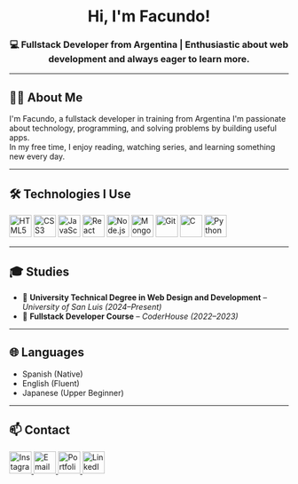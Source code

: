 <h1 align="center">Hi, I'm Facundo!</h1>

<h3 align="center">💻 Fullstack Developer from Argentina | Enthusiastic about web development and always eager to learn more.</h3>

---

## 👨‍💻 About Me

I'm Facundo, a fullstack developer in training from Argentina
I'm passionate about technology, programming, and solving problems by building useful apps.  
In my free time, I enjoy reading, watching series, and learning something new every day.

---


## 🛠️ Technologies I Use

<p align="left">
  <img src="https://cdn.jsdelivr.net/gh/devicons/devicon/icons/html5/html5-original.svg" width="40" height="40" alt="HTML5"/>
  <img src="https://cdn.jsdelivr.net/gh/devicons/devicon/icons/css3/css3-original.svg" width="40" height="40" alt="CSS3"/>
  <img src="https://cdn.jsdelivr.net/gh/devicons/devicon/icons/javascript/javascript-original.svg" width="40" height="40" alt="JavaScript"/>
  <img src="https://cdn.jsdelivr.net/gh/devicons/devicon/icons/react/react-original.svg" width="40" height="40" alt="React"/>
  <img src="https://cdn.jsdelivr.net/gh/devicons/devicon/icons/nodejs/nodejs-original.svg" width="40" height="40" alt="Node.js"/>
  <img src="https://cdn.jsdelivr.net/gh/devicons/devicon/icons/mongodb/mongodb-original.svg" width="40" height="40" alt="MongoDB"/>
  <img src="https://cdn.jsdelivr.net/gh/devicons/devicon/icons/git/git-original.svg" width="40" height="40" alt="Git"/>
  <img src="https://cdn.jsdelivr.net/gh/devicons/devicon/icons/c/c-original.svg" width="40" height="40" alt="C"/>
  <img src="https://cdn.jsdelivr.net/gh/devicons/devicon/icons/python/python-original.svg" width="40" height="40" alt="Python"/>
</p>

---

## 🎓 Studies

- 📘 **University Technical Degree in Web Design and Development** – *University of San Luis (2024–Present)*  
- 📗 **Fullstack Developer Course** – *CoderHouse (2022–2023)*

---

## 🌐 Languages

- Spanish (Native)  
- English (Fluent)  
- Japanese (Upper Beginner)

---

## 📫 Contact

<p>
  <a href="https://www.instagram.com/facuupompa" target="_blank">
    <img src="https://img.icons8.com/fluency/48/instagram-new.png" width="40" height="40" alt="Instagram"/>
  </a>
  <a href="mailto:pompafacundo4@gmail.com" target="_blank">
    <img src="https://img.icons8.com/fluency/48/gmail-new.png" width="40" height="40" alt="Email"/>
  </a>
  <a href="https://portfolio-facupompas-projects.vercel.app/" target="_blank">
    <img src="https://img.icons8.com/fluency/48/domain.png" width="40" height="40" alt="Portfolio"/>
  </a>
  <a href="https://www.linkedin.com/in/facundo-pompa-a25570357/" target="_blank">
    <img src="https://img.icons8.com/fluency/48/linkedin.png" width="40" height="40" alt="LinkedIn"/>
  </a>
</p>



